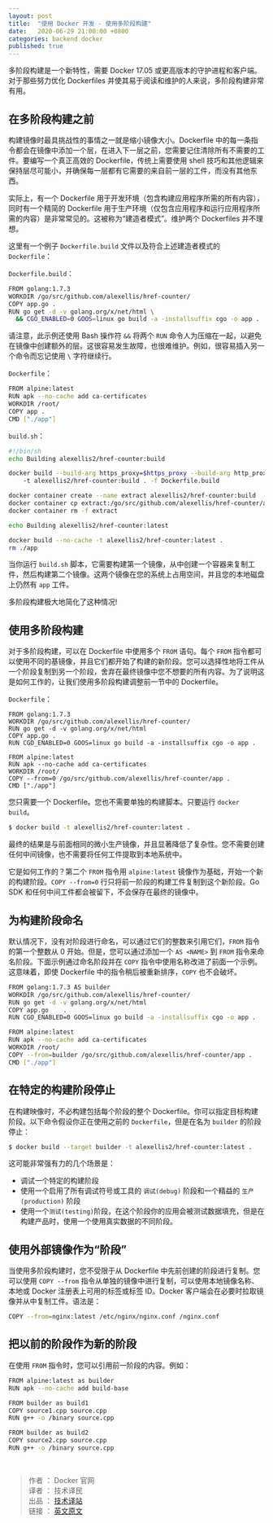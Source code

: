 ```yaml
---
layout: post
title:  "使用 Docker 开发 - 使用多阶段构建"
date:   2020-06-29 21:00:00 +0800
categories: backend docker
published: true
---
```


多阶段构建是一个新特性，需要 Docker 17.05 或更高版本的守护进程和客户端。对于那些努力优化 Dockerfiles 并使其易于阅读和维护的人来说，多阶段构建非常有用。

## 在多阶段构建之前

构建镜像时最具挑战性的事情之一就是缩小镜像大小。Dockerfile 中的每一条指令都会在镜像中添加一个层，在进入下一层之前，您需要记住清除所有不需要的工件。要编写一个真正高效的 Dockerfile，传统上需要使用 shell 技巧和其他逻辑来保持层尽可能小，并确保每一层都有它需要的来自前一层的工件，而没有其他东西。

实际上，有一个 Dockerfile 用于开发环境（包含构建应用程序所需的所有内容），同时有一个精简的 Dockerfile 用于生产环境（仅包含应用程序和运行应用程序所需的内容）是非常常见的。这被称为“建造者模式”。维护两个 Dockerfiles 并不理想。

这里有一个例子 `Dockerfile.build` 文件以及符合上述建造者模式的 `Dockerfile`：

`Dockerfile.build`：

```BASH
FROM golang:1.7.3
WORKDIR /go/src/github.com/alexellis/href-counter/
COPY app.go .
RUN go get -d -v golang.org/x/net/html \
  && CGO_ENABLED=0 GOOS=linux go build -a -installsuffix cgo -o app .
```

请注意，此示例还使用 Bash 操作符 `&&` 将两个 `RUN` 命令人为压缩在一起，以避免在镜像中创建额外的层。这很容易发生故障，也很难维护。例如，很容易插入另一个命令而忘记使用 `\` 字符继续行。

`Dockerfile`：

```BASH
FROM alpine:latest  
RUN apk --no-cache add ca-certificates
WORKDIR /root/
COPY app .
CMD ["./app"]  
```

`build.sh`：

```BASH
#!/bin/sh
echo Building alexellis2/href-counter:build

docker build --build-arg https_proxy=$https_proxy --build-arg http_proxy=$http_proxy \  
    -t alexellis2/href-counter:build . -f Dockerfile.build

docker container create --name extract alexellis2/href-counter:build  
docker container cp extract:/go/src/github.com/alexellis/href-counter/app ./app  
docker container rm -f extract

echo Building alexellis2/href-counter:latest

docker build --no-cache -t alexellis2/href-counter:latest .
rm ./app
```

当你运行 `build.sh` 脚本，它需要构建第一个镜像，从中创建一个容器来复制工件，然后构建第二个镜像。这两个镜像在您的系统上占用空间，并且您的本地磁盘上仍然有 `app` 工件。

多阶段构建极大地简化了这种情况!

## 使用多阶段构建

对于多阶段构建，可以在 Dockerfile 中使用多个 `FROM` 语句。每个 `FROM` 指令都可以使用不同的基镜像，并且它们都开始了构建的新阶段。您可以选择性地将工件从一个阶段复制到另一个阶段，舍弃在最终镜像中您不想要的所有内容。为了说明这是如何工作的，让我们使用多阶段构建调整前一节中的 Dockerfile。

`Dockerfile`：

```
FROM golang:1.7.3
WORKDIR /go/src/github.com/alexellis/href-counter/
RUN go get -d -v golang.org/x/net/html  
COPY app.go .
RUN CGO_ENABLED=0 GOOS=linux go build -a -installsuffix cgo -o app .

FROM alpine:latest  
RUN apk --no-cache add ca-certificates
WORKDIR /root/
COPY --from=0 /go/src/github.com/alexellis/href-counter/app .
CMD ["./app"]  
```

您只需要一个 Dockerfile。您也不需要单独的构建脚本。只要运行 `docker build`。

```BASH
$ docker build -t alexellis2/href-counter:latest .
```

最终的结果是与前面相同的微小生产镜像，并且显著降低了复杂性。您不需要创建任何中间镜像，也不需要将任何工件提取到本地系统中。

它是如何工作的？第二个 `FROM` 指令用 `alpine:latest` 镜像作为基础，开始一个新的构建阶段。`COPY --from=0` 行只将前一阶段的构建工件复制到这个新阶段。Go SDK 和任何中间工件都会被留下，不会保存在最终的镜像中。

## 为构建阶段命名

默认情况下，没有对阶段进行命名，可以通过它们的整数来引用它们，`FROM` 指令的第一个整数从 0 开始。但是，您可以通过添加一个 `AS <NAME>` 到 `FROM` 指令来命名阶段。下面示例通过命名阶段并在 `COPY` 指令中使用名称改进了前面一个示例。这意味着，即使 Dockerfile 中的指令稍后被重新排序，`COPY` 也不会破坏。

```BASH
FROM golang:1.7.3 AS builder
WORKDIR /go/src/github.com/alexellis/href-counter/
RUN go get -d -v golang.org/x/net/html  
COPY app.go    .
RUN CGO_ENABLED=0 GOOS=linux go build -a -installsuffix cgo -o app .

FROM alpine:latest  
RUN apk --no-cache add ca-certificates
WORKDIR /root/
COPY --from=builder /go/src/github.com/alexellis/href-counter/app .
CMD ["./app"]  
```

## 在特定的构建阶段停止

在构建映像时，不必构建包括每个阶段的整个 Dockerfile。你可以指定目标构建阶段。以下命令假设你正在使用之前的 `Dockerfile`，但是在名为 `builder` 的阶段停止：

```BASH
$ docker build --target builder -t alexellis2/href-counter:latest .
```

这可能非常强有力的几个场景是：
- 调试一个特定的构建阶段
- 使用一个启用了所有调试符号或工具的 `调试(debug)` 阶段和一个精益的 `生产(production)` 阶段
- 使用一个`测试(testing)`阶段，在这个阶段你的应用会被测试数据填充，但是在构建产品时，使用一个使用真实数据的不同阶段。

## 使用外部镜像作为“阶段”

当使用多阶段构建时，您不受限于从 Dockerfile 中先前创建的阶段进行复制。您可以使用 `COPY --from` 指令从单独的镜像中进行复制，可以使用本地镜像名称、本地或 Docker 注册表上可用的标签或标签 ID。Docker 客户端会在必要时拉取镜像并从中复制工件。语法是：

```BASH
COPY --from=nginx:latest /etc/nginx/nginx.conf /nginx.conf
```

## 把以前的阶段作为新的阶段

在使用 `FROM` 指令时，您可以引用前一阶段的内容。例如：

```BASH
FROM alpine:latest as builder
RUN apk --no-cache add build-base

FROM builder as build1
COPY source1.cpp source.cpp
RUN g++ -o /binary source.cpp

FROM builder as build2
COPY source2.cpp source.cpp
RUN g++ -o /binary source.cpp
```


<br/>

> 作者 ： Docker 官网 <br/>
> 译者 ： 技术译民 <br/>
> 出品 ： [技术译站](https://ittranslator.cn/) <br/>
> 链接 ： [英文原文](https://docs.docker.com/develop/develop-images/multistage-build/)

